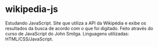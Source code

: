 # wikipedia-js
Estudando JavaScript. Site que utiliza a API da Wikipédia e exibe os resultados da busca de acordo com o que foi digitado. Feito através do curso de JavaScript do John Smilga. Linguagens utilizadas: HTML/CSS/JavaScript.

